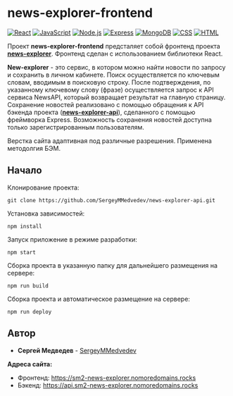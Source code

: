 # **news-explorer-frontend**

[![React](https://img.shields.io/badge/-react-464646??style=flat-square&logo=react)](https://ru.reactjs.org/)
[![JavaScript](https://img.shields.io/badge/-JavaScript-464646??style=flat-square&logo=javascript)](https://www.javascript.com/)
[![Node.js](https://img.shields.io/badge/-Node.js-464646??style=flat-square&logo=Node.js)](https://nodejs.org/ru/)
[![Express](https://img.shields.io/badge/-Express-464646??style=flat-square&logo=Express)](https://expressjs.com/ru/)
[![MongoDB](https://img.shields.io/badge/-MongoDB-464646??style=flat-square&logo=MongoDB)](https://www.mongodb.com/2)
[![CSS](https://img.shields.io/badge/-CSS-464646??style=flat-square&logo=css3)](https://www.w3.org/Style/CSS/specs.ru.html)
[![HTML](https://img.shields.io/badge/-HTML-464646??style=flat-square&logo=HTML5)](https://www.w3.org/TR/html52/introduction.html#introduction)

Проект **news-explorer-frontend** предсталяет собой фронтенд проекта [**news-explorer**](https://sm2-news-explorer.nomoredomains.rocks).
Фронтенд сделан с использованием библиотеки React. 


**New-explorer** - это сервис, в котором можно найти новости по запросу и сохранить в личном кабинете.
Поиск осуществляется по ключевым словам, вводимым в поисковую строку. 
После подтверждения, по указанному ключевому слову (фразе) осуществляется запрос к API сервиса NewsAPI, который возвращает результат на главную страницу.
Сохранение новостей реализовано с помощью обращения к API бэкенда проекта ([**news-explorer-api**](https://github.com/SergeyMMedvedev/news-explorer-api)), сделанного с помощью фреймворка Express.
Возможность сохранения новостей доступна только зарегистрированным пользователям.

Верстка сайта адаптивная под различные разрешения. Применена методолгия БЭМ.
 
## Начало

Клонирование проекта:
```
git clone https://github.com/SergeyMMedvedev/news-explorer-api.git
```

Установка зависимостей:
```
npm install
```

Запуск приложение в режиме разработки:
```
npm start
```
Сборка проекта в указанную папку для дальнейшего размещения на сервере:
```
npm run build
```
Сборка проекта и автоматическое размещение на сервере:
```
npm run deploy
```

## Автор

* **Сергей Медведев** - [SergeyMMedvedev](https://github.com/SergeyMMedvedev)

**Адреса сайта:**
* Фронтенд:
https://sm2-news-explorer.nomoredomains.rocks
* Бэкенд:
https://api.sm2-news-explorer.nomoredomains.rocks
